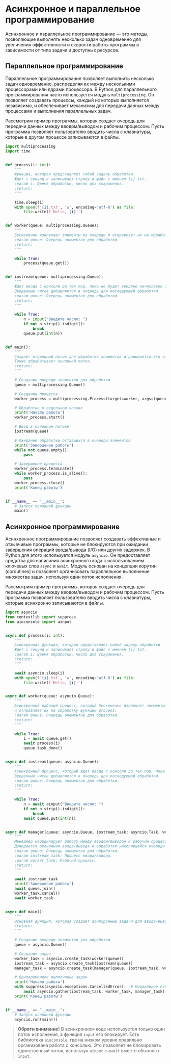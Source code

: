 # Асинхронное и параллельное программирование

Асинхронное и параллельное программирование — это методы, позволяющие выполнять несколько задач одновременно для увеличения эффективности и скорости работы программы в зависимости от типа задачи и доступных ресурсов.

## Параллельное программирование

Параллельное программирование позволяет выполнить несколько задач одновременно, распределяя их между несколькими процессорами или ядрами процессора. В Python для параллельного программирования часто используется модуль `multiprocessing`. Он позволяет создавать процессы, каждый из которых выполняется независимо, и обеспечивает механизмы для передачи данных между процессами и выполнения параллельных задач.

Рассмотрим пример программы, которая создает очередь для передачи данных между вводом/выводом и рабочим процессом. Пусть программа позволяет пользователю вводить числа с клавиатуры, которые в другом процессе записываются в файлы.

```python
import multiprocessing
import time


def process(i: int):
    """
    Функция, которая представляет собой задачу обработки.
    Ждет i секунд и записывает строку в файл с именем {i}.txt.
    :param i: Время обработки, число для сохранения.
    :return:
    """

    time.sleep(i)
    with open(f'{i}.txt', 'w', encoding='utf-8') as file:
        file.write(f'Hello, {i}!')


def worker(queue: multiprocessing.Queue):
    """
    Бесконечно извлекает элементы из очереди и отправляет их на обработку функции process.
    :param queue: Очередь элементов для обработки.
    :return:
    """

    while True:
        process(queue.get())


def iostream(queue: multiprocessing.Queue):
    """
    Ждет ввода с консоли до тех пор, пока не будет введено нечисловое значение.
    Введенные числа добавляются в очередь для последующей обработки.
    :param queue: Очередь элементов для обработки.
    :return:
    """

    while True:
        n = input("Введите число: ")
        if not n.strip().isdigit():
            break
        queue.put(int(n))


def main():
    """
    Создает отдельный поток для обработки элементов и дожидается его завершения.
    Также обрабатывает основной поток.
    :return:
    """

    # Создание очереди элементов для обработки
    queue = multiprocessing.Queue()

    # Создание процесса
    worker_process = multiprocessing.Process(target=worker, args=(queue,))

    # Обработка в отдельном потоке
    print('Начало работы')
    worker_process.start()

    # Ввод в основном потоке
    iostream(queue)

    # Ожидание обработки оставшихся в очереди элементов
    print('Завершение работы')
    while not queue.empty():
        pass

    # Завершение процесса
    worker_process.terminate()
    while worker_process.is_alive():
        pass
    worker_process.close()
    print('Конец работы')


if __name__ == '__main__':
    # Запуск основной функции
    main()
```

## Асинхронное программирование

Асинхронное программирование позволяет создавать эффективные и отзывчивые программы, которые не блокируются при ожидании завершения операций ввода/вывода (I/O) или других задержек. В Python для этого используется модуль `asyncio`. Он предоставляет средства для написания асинхронного кода с использованием ключевых слов `async` и `await`. Модуль основан на концепции корутин (coroutines) и позволяет организовать параллельное выполнение множества задач, используя один поток исполнения.

Рассмотрим пример программы, которая создает очередь для передачи данных между вводом/выводом и рабочим процессом. Пусть программа позволяет пользователю вводить числа с клавиатуры, которые асинхронно записываются в файлы.

```python
import asyncio
from contextlib import suppress
from aioconsole import ainput


async def process(i: int):
    """
    Асинхронная функция, которая представляет собой задачу обработки.
    Ждет i секунд и записывает строку в файл с именем {i}.txt.
    :param i: Время обработки, число для сохранения.
    :return:
    """

    await asyncio.sleep(i)
    with open(f'{i}.txt', 'w', encoding='utf-8') as file:
        file.write(f'Hello, {i}!')


async def worker(queue: asyncio.Queue):
    """
    Асинхронный рабочий процесс, который бесконечно извлекает элементы из очереди
    и отправляет их на обработку функции process.
    :param queue: Очередь элементов для обработки.
    :return:
    """

    while True:
        i = await queue.get()
        await process(i)
        queue.task_done()


async def iostream(queue: asyncio.Queue):
    """
    Асинхронный процесс, который ждет ввода с консоли до тех пор, пока не будет введено нечисловое значение.
    Введенные числа добавляются в очередь для последующей обработки.
    :param queue: Очередь элементов для обработки.
    :return:
    """

    while True:
        n = await ainput("Введите число: ")
        if not n.strip().isdigit():
            break
        await queue.put(int(n))


async def manager(queue: asyncio.Queue, iostream_task: asyncio.Task, worker_task: asyncio.Task):
    """
    Менеджер координирует работу между вводом/выводом и рабочим процессом.
    Дожидается окончания ввода/вывода и обработки накопившейся очереди и завершает рабочий процесс.
    :param queue: Очередь элементов для обработки.
    :param iostream_task: Процесс ввода/вывода.
    :param worker_task: Рабочий процесс.
    :return:
    """

    await iostream_task
    print('Завершение работы')
    await queue.join()
    worker_task.cancel()
    await worker_task


async def main():
    """
    Основная функция, которая создает асинхронные задачи для ввода/вывода, рабочего процесса и менеджера и дожидается их завершения.
    :return:
    """

    # Создание очереди элементов для обработки
    queue = asyncio.Queue()

    # Создание задач
    worker_task = asyncio.create_task(worker(queue))
    iostream_task = asyncio.create_task(iostream(queue))
    manager_task = asyncio.create_task(manager(queue, iostream_task, worker_task))

    # Одновременное выполнение задач
    print('Начало работы')
    with suppress(asyncio.exceptions.CancelledError):  # Подавление CancelledError (возникает при отмене задачи)
        await asyncio.gather(iostream_task, worker_task, manager_task)
    print('Конец работы')


if __name__ == "__main__":
    # Запуск основной функции
    asyncio.run(main())
```

> **Обрати внимание!** В асинхронном коде используется только один поток исполнения, а функция `input` его блокирует. Есть библиотека `aioconsole`, где на низком уровне правильно организована работа с консолью. Это позволяет не блокировать единственный поток, используя `ainput` с `await` вместо обычного `input`.